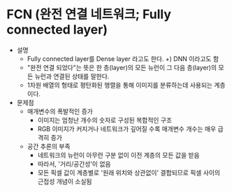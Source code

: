 # FCN (완전 연결 네트워크; Fully connected layer)
- 설명
  - Fully connected layer를 Dense layer 라고도 한다. +) DNN 이라고도 함
  - "완전 연결 되었다"는 뜻은 한 층(layer)의 모든 뉴런이 그 다음 층(layer)의 모든 뉴런과 연결된 상태를 말한다.
  - 1차원 배열의 형태로 평탄화된 행렬을 통해 이미지를 분류하는데 사용되는 계층이다.
- 문제점
  - 매개변수의 폭발적인 증가
    - 이미지는 엄청난 개수의 숫자로 구성된 복합적인 구조
    - RGB 이미지가 커지거나 네트워크가 깊어질 수록 매개변수 개수는 매우 급격히 증가
  - 공간 추론의 부족
    - 네트워크의 뉴런이 아무런 구분 없이 이전 계층의 모든 값을 받음
    - 따라서, '거리/공간성'이 없음
    - 모든 픽셀 값이 계층별로 '원래 위치와 상관없이' 결합되므로 픽셀 사이의 근접성 개념이 소실됨
